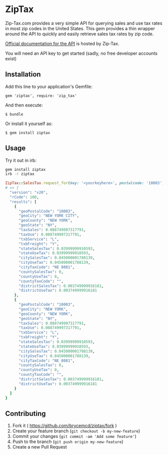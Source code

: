 # ZipTax

Zip-Tax.com provides a very simple API for querying sales and use tax
rates in most zip codes in the United States. This gem provides a thin
wrapper around the API to quickly and easily retrieve sales tax rates by
zip code.

[Official documentation for the API](http://docs.zip-tax.com/en/latest/index.html) is hosted by Zip-Tax.

You will need an API key to get started (sadly, no free developer accounts exist)

## Installation

Add this line to your application's Gemfile:

    gem 'ziptax', require: 'zip_tax'

And then execute:

    $ bundle

Or install it yourself as:

    $ gem install ziptax

## Usage

Try it out in irb:

```bash
gem install ziptax
irb -r ziptax
```
```ruby
ZipTax::SalesTax.request_for(key: '<yourkeyhere>', postalcode: '10003')
# => {
  "version": "v20",
  "rCode": 100,
  "results": [
    {
      "geoPostalCode": "10003",
      "geoCity": "NEW YORK CITY",
      "geoCounty": "NEW YORK",
      "geoState": "NY",
      "taxSales": 0.088749997317791,
      "taxUse": 0.088749997317791,
      "txbService": "L",
      "txbFreight": "Y",
      "stateSalesTax": 0.03999999910593,
      "stateUseTax": 0.03999999910593,
      "citySalesTax": 0.045000001788139,
      "cityUseTax": 0.045000001788139,
      "cityTaxCode": "NE 8081",
      "countySalesTax": 0,
      "countyUseTax": 0,
      "countyTaxCode": "",
      "districtSalesTax": 0.003749999916181,
      "districtUseTax": 0.003749999916181
    },
    {
      "geoPostalCode": "10003",
      "geoCity": "NEW YORK",
      "geoCounty": "NEW YORK",
      "geoState": "NY",
      "taxSales": 0.088749997317791,
      "taxUse": 0.088749997317791,
      "txbService": "L",
      "txbFreight": "Y",
      "stateSalesTax": 0.03999999910593,
      "stateUseTax": 0.03999999910593,
      "citySalesTax": 0.045000001788139,
      "cityUseTax": 0.045000001788139,
      "cityTaxCode": "NE 8081",
      "countySalesTax": 0,
      "countyUseTax": 0,
      "countyTaxCode": "",
      "districtSalesTax": 0.003749999916181,
      "districtUseTax": 0.003749999916181
    }
  ]
}
```

## Contributing

1. Fork it ( https://github.com/brycemcd/ziptax/fork )
2. Create your feature branch (`git checkout -b my-new-feature`)
3. Commit your changes (`git commit -am 'Add some feature'`)
4. Push to the branch (`git push origin my-new-feature`)
5. Create a new Pull Request
